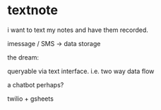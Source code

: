 # textnote

i want to text my notes and have them recorded.

imessage / SMS -> data storage

the dream:

queryable via text interface. i.e. two way data flow

a chatbot perhaps?


twilio + gsheets


